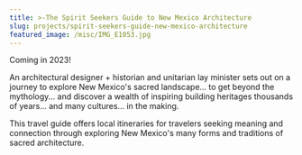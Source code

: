 ```yaml
---
title: >-The Spirit Seekers Guide to New Mexico Architecture
slug: projects/spirit-seekers-guide-new-mexico-architecture
featured_image: /misc/IMG_E1053.jpg
---
```


Coming in 2023!

An architectural designer + historian and unitarian lay minister sets out on a journey to explore New Mexico's sacred landscape... to get beyond the mythology... and discover a wealth of inspiring building heritages thousands of years... and many cultures... in the making.

This travel guide offers local itineraries for travelers seeking meaning and connection through exploring New Mexico's many forms and traditions of sacred architecture.
